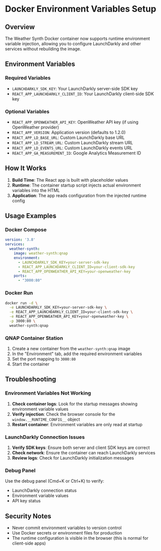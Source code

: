 # Docker Environment Variables Setup

## Overview

The Weather Synth Docker container now supports runtime environment variable injection, allowing you to configure LaunchDarkly and other services without rebuilding the image.

## Environment Variables

### Required Variables

- `LAUNCHDARKLY_SDK_KEY`: Your LaunchDarkly server-side SDK key
- `REACT_APP_LAUNCHDARKLY_CLIENT_ID`: Your LaunchDarkly client-side SDK key

### Optional Variables

- `REACT_APP_OPENWEATHER_API_KEY`: OpenWeather API key (if using OpenWeather provider)
- `REACT_APP_VERSION`: Application version (defaults to 1.2.0)
- `REACT_APP_LD_BASE_URL`: Custom LaunchDarkly base URL
- `REACT_APP_LD_STREAM_URL`: Custom LaunchDarkly stream URL
- `REACT_APP_LD_EVENTS_URL`: Custom LaunchDarkly events URL
- `REACT_APP_GA_MEASUREMENT_ID`: Google Analytics Measurement ID

## How It Works

1. **Build Time**: The React app is built with placeholder values
2. **Runtime**: The container startup script injects actual environment variables into the HTML
3. **Application**: The app reads configuration from the injected runtime config

## Usage Examples

### Docker Compose

```yaml
version: '3.8'
services:
  weather-synth:
    image: weather-synth:qnap
    environment:
      - LAUNCHDARKLY_SDK_KEY=your-server-sdk-key
      - REACT_APP_LAUNCHDARKLY_CLIENT_ID=your-client-sdk-key
      - REACT_APP_OPENWEATHER_API_KEY=your-openweather-key
    ports:
      - "3000:80"
```

### Docker Run

```bash
docker run -d \
  -e LAUNCHDARKLY_SDK_KEY=your-server-sdk-key \
  -e REACT_APP_LAUNCHDARKLY_CLIENT_ID=your-client-sdk-key \
  -e REACT_APP_OPENWEATHER_API_KEY=your-openweather-key \
  -p 3000:80 \
  weather-synth:qnap
```

### QNAP Container Station

1. Create a new container from the `weather-synth:qnap` image
2. In the "Environment" tab, add the required environment variables
3. Set the port mapping to `3000:80`
4. Start the container

## Troubleshooting

### Environment Variables Not Working

1. **Check container logs**: Look for the startup messages showing environment variable values
2. **Verify injection**: Check the browser console for the `window.__RUNTIME_CONFIG__` object
3. **Restart container**: Environment variables are only read at startup

### LaunchDarkly Connection Issues

1. **Verify SDK keys**: Ensure both server and client SDK keys are correct
2. **Check network**: Ensure the container can reach LaunchDarkly services
3. **Review logs**: Check for LaunchDarkly initialization messages

### Debug Panel

Use the debug panel (Cmd+K or Ctrl+K) to verify:
- LaunchDarkly connection status
- Environment variable values
- API key status

## Security Notes

- Never commit environment variables to version control
- Use Docker secrets or environment files for production
- The runtime configuration is visible in the browser (this is normal for client-side apps) 